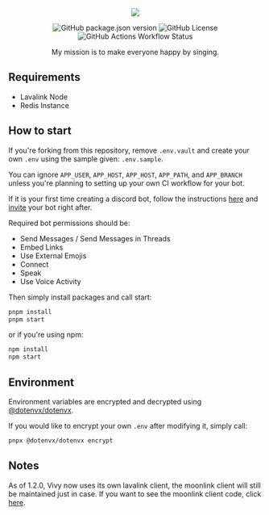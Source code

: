 <div align="center">

<img src="https://vivy.gavenda.dev/vivy.png">


![GitHub package.json version](https://img.shields.io/github/package-json/v/gavenda/vivy?style=for-the-badge)
![GitHub License](https://img.shields.io/github/license/gavenda/vivy?style=for-the-badge)
![GitHub Actions Workflow Status](https://img.shields.io/github/actions/workflow/status/gavenda/vivy/deploy.yml?style=for-the-badge)
  
My mission is to make everyone happy by singing.

</div>


## Requirements

- Lavalink Node
- Redis Instance

## How to start

If you're forking from this repository, remove `.env.vault` and create your own `.env` using the sample given: `.env.sample`.

You can ignore `APP_USER`, `APP_HOST`, `APP_HOST`, `APP_PATH`, and `APP_BRANCH` unless you're planning to setting up your own CI workflow for your bot.

If it is your first time creating a discord bot, follow the instructions [here](https://discordjs.guide/preparations/setting-up-a-bot-application.html) and [invite](https://discordjs.guide/preparations/adding-your-bot-to-servers.html#bot-invite-links) your bot right after.

Required bot permissions should be:

- Send Messages / Send Messages in Threads
- Embed Links
- Use External Emojis
- Connect
- Speak
- Use Voice Activity

Then simply install packages and call start:

```bash
pnpm install
pnpm start
```

or if you're using npm:

```bash
npm install
npm start
```

## Environment

Environment variables are encrypted and decrypted using [@dotenvx/dotenvx](https://github.com/dotenvx/dotenvx).

If you would like to encrypt your own `.env` after modifying it, simply call:

```bash
pnpx @dotenvx/dotenvx encrypt
```

## Notes

As of 1.2.0, Vivy now uses its own lavalink client, the moonlink client will still be maintained just in case. If you want to see the moonlink client code, click [here](https://github.com/gavenda/vivy/tree/moonlink).
